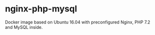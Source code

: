 # nginx-php-mysql
Docker image based on Ubuntu 16.04 with preconfigured Nginx, PHP 7.2 and MySQL inside.
